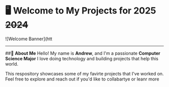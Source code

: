 # 🖥️ **Welcome to My Projects for** **2025** ~~2024~~
![Welcome Banner](htt


---

##🤙 **About Me**
Hello! My name is **Andrew**, and I'm a passionate **Computer Science Major**
I love doing technology and building projects that help this world.

This respository showcases some of my favirte projects that I've worked on. Feel free to explore and reach out if you'd like to collabartye or leanr more 
